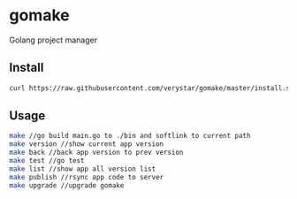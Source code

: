 # gomake
Golang project manager

## Install
```bash
curl https://raw.githubusercontent.com/verystar/gomake/master/install.sh | sh
```

## Usage

```bash
make //go build main.go to ./bin and softlink to current path
make version //show current app version
make back //back app version to prev version
make test //go test
make list //show app all version list
make publish //rsync app code to server
make upgrade //upgrade gomake
```